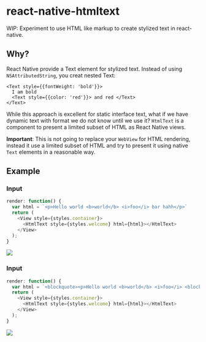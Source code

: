 # react-native-htmltext

WIP: Experiment to use HTML like markup to create stylized text in react-native.

## Why?

React Native provide a Text element for stylized text. Instead of using ``NSAttributedString``, 
you creat nested Text:

```
<Text style={{fontWeight: 'bold'}}>
  I am bold 
  <Text style={{color: 'red'}}> and red </Text>
</Text>
```

While this approach is excellent for static interface text, what if we have dynamic text with format we 
do not know until we use it? ``HtmlText`` is a component to present a limited subset of HTML as
React Native views.

**Important**: This is not going to replace your ``WebView`` for HTML rendering, instead it use a
limited subset of HTML and try to present it using native ``Text`` elements in a reasonable way.

## Example 

### Input

```javascript
render: function() {
  var html = `<p>Hello world <b>world</b> <i>foo</i> bar hahh</p>`
  return (
    <View style={styles.container}>
      <HtmlText style={styles.welcome} html={html}></HtmlText>
    </View>
  );
}
```
<img src="https://raw.githubusercontent.com/siuying/react-native-htmltext/master/example1.png" />

### Input 

```javascript
render: function() {
  var html = `<blockquote><p>Hello world <b>world</b> <i>foo</i> <blockquote>bar hahh</blockquote></p></blockquote>`
  return (
    <View style={styles.container}>
      <HtmlText style={styles.welcome} html={html}></HtmlText>
    </View>
  );
}
```


<img src="https://raw.githubusercontent.com/siuying/react-native-htmltext/master/example2.png" />